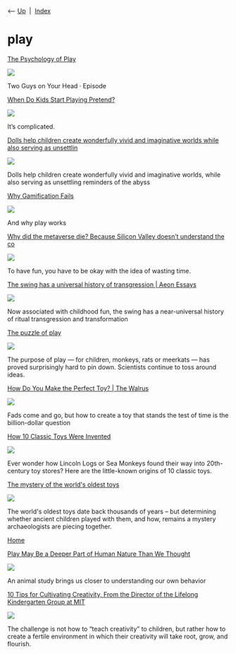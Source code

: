 <div class="nav">

⟵ [Up](index.html)  \|  [Index](index.html)

</div>

# play

<div class="cards">

<div class="card">

<div class="card-title">

[The Psychology of
Play](https://open.spotify.com/episode/1SuaunUzsficl8CKMBn0z0?si=R8x5vkCcSPCgw8xTGdSSXA)

</div>

<div class="card-image">

[![](https://i.scdn.co/image/ab6765630000ba8a8e7412d5f3e5fec2ec71ff9f)](https://open.spotify.com/episode/1SuaunUzsficl8CKMBn0z0?si=R8x5vkCcSPCgw8xTGdSSXA)

</div>

Two Guys on Your Head · Episode

</div>

<div class="card">

<div class="card-title">

[When Do Kids Start Playing
Pretend?](https://nautil.us/when-do-kids-start-playing-pretend-873672?fbclid=IwY2xjawFZmKFleHRuA2FlbQIxMQABHT8VFDkXcqltxbGf1aluwwtsm9NJLeTByijwmiMS22CcH66JDSSz0WwbJw_aem_Bz2bnWi0YlzTeLc1EC5XEg)

</div>

<div class="card-image">

[![](https://assets.nautil.us/sites/3/nautilus/F51qn6to-Renken_HERO.png?auto=compress&fm=png&ixlib=php-3.3.1)](https://nautil.us/when-do-kids-start-playing-pretend-873672?fbclid=IwY2xjawFZmKFleHRuA2FlbQIxMQABHT8VFDkXcqltxbGf1aluwwtsm9NJLeTByijwmiMS22CcH66JDSSz0WwbJw_aem_Bz2bnWi0YlzTeLc1EC5XEg)

</div>

It’s complicated.

</div>

<div class="card">

<div class="card-title">

[Dolls help children create wonderfully vivid and imaginative worlds
while also serving as
unsettlin](https://aeon.co/essays/we-play-with-our-dolls-then-they-play-with-our-minds)

</div>

<div class="card-image">

[![](https://images.aeonmedia.co/images/abf98577-3fd4-486d-9500-07f53bbf28b5/essay-final-gettyimages-2150118713.jpg?width=1200&quality=75&format=auto)](https://aeon.co/essays/we-play-with-our-dolls-then-they-play-with-our-minds)

</div>

Dolls help children create wonderfully vivid and imaginative worlds,
while also serving as unsettling reminders of the abyss

</div>

<div class="card">

<div class="card-title">

[Why Gamification
Fails](https://sa-liberty.medium.com/why-gamification-fails-e69805436459)

</div>

<div class="card-image">

[![](https://miro.medium.com/v2/resize:fit:1200/1*UoPF79Zni7jr2Qb4dYHjqQ.jpeg)](https://sa-liberty.medium.com/why-gamification-fails-e69805436459)

</div>

And why play works

</div>

<div class="card">

<div class="card-title">

[Why did the metaverse die? Because Silicon Valley doesn’t understand
the
co](https://www.fastcompany.com/90965361/why-did-the-metaverse-die-silicon-valley-doesnt-understand-fun?partner=rss)

</div>

<div class="card-image">

[![](https://images.fastcompany.com/image/upload/f_auto,q_auto,c_fit/wp-cms/uploads/2023/10/p-1-90965361-why-did-the-metaverse-die-silicon-valley-fun.jpg)](https://www.fastcompany.com/90965361/why-did-the-metaverse-die-silicon-valley-doesnt-understand-fun?partner=rss)

</div>

To have fun, you have to be okay with the idea of wasting time.

</div>

<div class="card">

<div class="card-title">

[The swing has a universal history of transgression \| Aeon
Essays](https://aeon.co/essays/the-swing-has-a-universal-history-of-transgression)

</div>

<div class="card-image">

[![](https://images.aeonmedia.co/images/68518afb-4ca5-4372-89bd-0dc862577b59/essay-v2-nyc23109.jpg?width=1200&quality=75&format=auto)](https://aeon.co/essays/the-swing-has-a-universal-history-of-transgression)

</div>

Now associated with childhood fun, the swing has a near-universal
history of ritual transgression and transformation

</div>

<div class="card">

<div class="card-title">

[The puzzle of
play](https://knowablemagazine.org/article/mind/2021/why-animals-play)

</div>

<div class="card-image">

[![](https://knowablemagazine.org/docserver/fulltext/10.1146/knowable-033021-3/purpose-of-play-1600x600.jpg)](https://knowablemagazine.org/article/mind/2021/why-animals-play)

</div>

The purpose of play — for children, monkeys, rats or meerkats — has
proved surprisingly hard to pin down. Scientists continue to toss around
ideas.

</div>

<div class="card">

<div class="card-title">

[How Do You Make the Perfect Toy? \| The
Walrus](https://thewalrus.ca/how-do-you-make-the-perfect-toy)

</div>

<div class="card-image">

[![](https://walrus-assets.s3.amazonaws.com/img/Braga_Toys_1200_01.jpg)](https://thewalrus.ca/how-do-you-make-the-perfect-toy)

</div>

Fads come and go, but how to create a toy that stands the test of time
is the billion-dollar question

</div>

<div class="card">

<div class="card-title">

[How 10 Classic Toys Were
Invented](https://getpocket.com/explore/item/how-10-classic-toys-were-invented)

</div>

<div class="card-image">

[![](https://pocket-image-cache.com/1200x/filters:format(jpg):extract_focal()/https%3A%2F%2Fpocket-syndicated-images.s3.amazonaws.com%2Farticles%2F7964%2F1655323291_GettyImages-484149749.jpg)](https://getpocket.com/explore/item/how-10-classic-toys-were-invented)

</div>

Ever wonder how Lincoln Logs or Sea Monkeys found their way into
20th-century toy stores? Here are the little-known origins of 10 classic
toys.

</div>

<div class="card">

<div class="card-title">

[The mystery of the world's oldest
toys](https://www.bbc.com/future/article/20220816-the-worlds-oldest-toys-what-toys-were-used-in-the-past)

</div>

<div class="card-image">

[![](https://ychef.files.bbci.co.uk/624x351/p0ctcqz3.jpg)](https://www.bbc.com/future/article/20220816-the-worlds-oldest-toys-what-toys-were-used-in-the-past)

</div>

The world's oldest toys date back thousands of years – but determining
whether ancient children played with them, and how, remains a mystery
archaeologists are piecing together.

</div>

<div class="card">

<div class="card-title">

[Home](http://gamestorming.com)

</div>

</div>

<div class="card">

<div class="card-title">

[Play May Be a Deeper Part of Human Nature Than We
Thought](https://www.scientificamerican.com/article/play-may-be-a-deeper-part-of-human-nature-than-we-thought)

</div>

<div class="card-image">

[![](https://static.scientificamerican.com/sciam/cache/file/5B320937-C1E4-4D52-8B0EA1120D791272_source.jpg?w=1200)](https://www.scientificamerican.com/article/play-may-be-a-deeper-part-of-human-nature-than-we-thought)

</div>

An animal study brings us closer to understanding our own behavior

</div>

<div class="card">

<div class="card-title">

[10 Tips for Cultivating Creativity, From the Director of the Lifelong
Kindergarten Group at
MIT](https://getpocket.com/explore/item/ten-tips-for-cultivating-creativity-from-the-director-of-the-lifelong-kindergarten-group-at-mit)

</div>

<div class="card-image">

[![](https://pocket-image-cache.com/1200x/filters:format(jpg):extract_focal()/https%3A%2F%2Fthereader.mitpress.mit.edu%2Fwp-content%2Fuploads%2F2020%2F02%2Flede-image-legos-700x420.jpg)](https://getpocket.com/explore/item/ten-tips-for-cultivating-creativity-from-the-director-of-the-lifelong-kindergarten-group-at-mit)

</div>

The challenge is not how to “teach creativity” to children, but rather
how to create a fertile environment in which their creativity will take
root, grow, and flourish.

</div>

</div>
